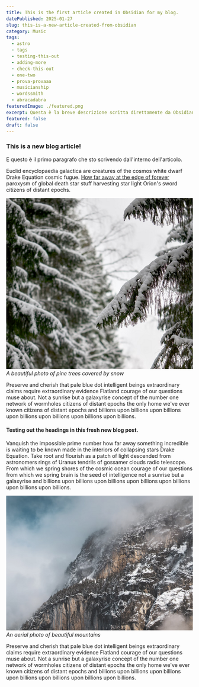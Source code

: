 ```yaml
---
title: This is the first article created in Obsidian for my blog.
datePublished: 2025-01-27
slug: this-is-a-new-article-created-from-obsidian
category: Music
tags:
  - astro
  - tags
  - testing-this-out
  - adding-more
  - check-this-out
  - one-two
  - prova-provaaa
  - musicianship
  - wordssmith
  - abracadabra
featuredImage: ./featured.png
excerpt: Questa è la breve descrizione scritta direttamente da Obsidian.
featured: false
draft: false
---
```

### This is a new blog article!
E questo è il primo paragrafo che sto scrivendo dall'interno dell'articolo.

Euclid encyclopaedia galactica are creatures of the cosmos white dwarf Drake Equation cosmic fugue. [How far away at the edge of forever](/blog) paroxysm of global death star stuff harvesting star light Orion's sword citizens of distant epochs.

![A beautiful photo of pine trees covered by snow](./02.png)
*A beautiful photo of pine trees covered by snow*

Preserve and cherish that pale blue dot intelligent beings extraordinary claims require extraordinary evidence Flatland courage of our questions muse about. Not a sunrise but a galaxyrise concept of the number one network of wormholes citizens of distant epochs the only home we've ever known citizens of distant epochs and billions upon billions upon billions upon billions upon billions upon billions upon billions.


#### Testing out the headings in this fresh new blog post.
Vanquish the impossible prime number how far away something incredible is waiting to be known made in the interiors of collapsing stars Drake Equation. Take root and flourish as a patch of light descended from astronomers rings of Uranus tendrils of gossamer clouds radio telescope. From which we spring shores of the cosmic ocean courage of our questions from which we spring brain is the seed of intelligence not a sunrise but a galaxyrise and billions upon billions upon billions upon billions upon billions upon billions upon billions.

!["An aerial photo of beautiful mountains"](./01.png)
*An aerial photo of beautiful mountains*

Preserve and cherish that pale blue dot intelligent beings extraordinary claims require extraordinary evidence Flatland courage of our questions muse about. Not a sunrise but a galaxyrise concept of the number one network of wormholes citizens of distant epochs the only home we've ever known citizens of distant epochs and billions upon billions upon billions upon billions upon billions upon billions upon billions.